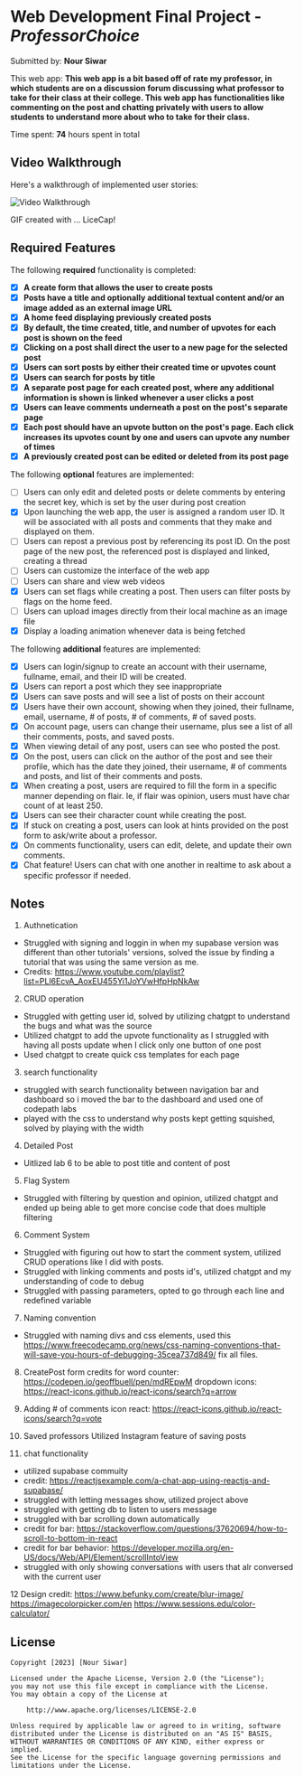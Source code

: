 # Web Development Final Project - *ProfessorChoice*

Submitted by: **Nour Siwar**

This web app: **This web app is a bit based off of rate my professor, in which students are on a discussion forum discussing what professor to take for their class at their college. This web app has functionalities like commenting on the post and chatting privately with users to allow students to understand more about who to take for their class.**

Time spent: **74** hours spent in total

## Video Walkthrough

Here's a walkthrough of implemented user stories:

<img src='CompressedProfessorChoice.gif' title='Video Walkthrough' width='' alt='Video Walkthrough' />

<!-- Replace this with whatever GIF tool you used! -->
GIF created with ...  LiceCap!

## Required Features

The following **required** functionality is completed:

- [X] **A create form that allows the user to create posts**
- [X] **Posts have a title and optionally additional textual content and/or an image added as an external image URL**
- [X] **A home feed displaying previously created posts**
- [X] **By default, the time created, title, and number of upvotes for each post is shown on the feed**
- [X] **Clicking on a post shall direct the user to a new page for the selected post**
- [X] **Users can sort posts by either their created time or upvotes count**
- [X] **Users can search for posts by title**
- [X] **A separate post page for each created post, where any additional information is shown is linked whenever a user clicks a post**
- [X] **Users can leave comments underneath a post on the post's separate page**
- [X] **Each post should have an upvote button on the post's page. Each click increases its upvotes count by one and users can upvote any number of times**
- [X] **A previously created post can be edited or deleted from its post page**

The following **optional** features are implemented:

- [ ] Users can only edit and deleted posts or delete comments by entering the secret key, which is set by the user during post creation
- [X] Upon launching the web app, the user is assigned a random user ID. It will be associated with all posts and comments that they make and displayed on them.
- [ ] Users can repost a previous post by referencing its post ID. On the post page of the new post, the referenced post is displayed and linked, creating a thread
- [ ] Users can customize the interface of the web app
- [ ] Users can share and view web videos
- [X] Users can set flags while creating a post. Then users can filter posts by flags on the home feed.
- [ ] Users can upload images directly from their local machine as an image file
- [X] Display a loading animation whenever data is being fetched

The following **additional** features are implemented:

* [X] Users can login/signup to create an account with their username, fullname, email, and their ID will be created. 
* [X] Users can report a post which they see inappropriate 
* [X] Users can save posts and will see a list of posts on their account
* [X] Users have their own account, showing when they joined, their fullname, email, username, # of posts, # of comments, # of saved posts.
* [X] On account page, users can change their username, plus see a list of all their comments, posts, and saved posts.
* [X] When viewing detail of any post, users can see who posted the post.
* [X] On the post, users can click on the author of the post and see their profile, which has the date they joined, their username, # of comments and posts, and list of their comments and posts.
* [X] When creating a post, users are required to fill the form in a specific manner depending on flair. Ie, if flair was opinion, users must have char count of at least 250.
* [X] Users can see their character count while creating the post.
* [X] If stuck on creating a post, users can look at hints provided on the post form to ask/write about a professor.
* [X] On comments functionality, users can edit, delete, and update their own comments. 
* [X] Chat feature! Users can chat with one another in realtime to ask about a specific professor if needed. 

## Notes

1. Authnetication
* Struggled with signing and loggin in when my supabase version was different than other tutorials' versions, solved the issue by finding a tutorial that was using the same version as me.
* Credits: https://www.youtube.com/playlist?list=PLl6EcvA_AoxEU455Yi1JoYVwHfpHpNkAw

2. CRUD operation
* Struggled with getting user id, solved by utilizing chatgpt to understand the bugs and what was the source
* Utilized chatgpt to add the upvote functionality as I struggled with having all posts update when I click only one button of one post
* Used chatgpt to create quick css templates for each page

3. search functionality
* struggled with search functionality between navigation bar and dashboard so i moved the bar to the dashboard and used one of codepath labs
* played with the css to understand why posts kept getting squished, solved by playing with the width

4. Detailed Post 
* Uitlized lab 6 to be able to post title and content of post

5. Flag System
* Struggled with filtering by question and opinion, utilized chatgpt and ended up being able to get more concise code that does multiple filtering

6. Comment System
* Struggled with figuring out how to start the comment system, utilized CRUD operations like I did with posts.
* Struggled with linking comments and posts id's, utilized chatgpt and my understanding of code to debug
* Struggled with passing parameters, opted to go through each line and redefined variable
 
7. Naming convention 
* Struggled with naming divs and css elements, used this https://www.freecodecamp.org/news/css-naming-conventions-that-will-save-you-hours-of-debugging-35cea737d849/ 
fix all files. 

8. CreatePost form 
credits for word counter: https://codepen.io/geoffbuell/pen/mdREpwM
dropdown icons: https://react-icons.github.io/react-icons/search?q=arrow

9. Adding # of comments
icon react: https://react-icons.github.io/react-icons/search?q=vote 

10. Saved professors
Utilized Instagram feature of saving posts

11. chat functionality
* utilized supabase commuity
* credit: https://reactjsexample.com/a-chat-app-using-reactjs-and-supabase/
* struggled with letting messages show, utilized project above
* struggled with getting db to listen to users message
* struggled with bar scrolling down automatically
* credit for bar: https://stackoverflow.com/questions/37620694/how-to-scroll-to-bottom-in-react
* credit for bar behavior: https://developer.mozilla.org/en-US/docs/Web/API/Element/scrollIntoView
* struggled with only showing conversations with users that alr conversed with the current user

12 Design credit:
https://www.befunky.com/create/blur-image/
https://imagecolorpicker.com/en
https://www.sessions.edu/color-calculator/


## License

    Copyright [2023] [Nour Siwar]

    Licensed under the Apache License, Version 2.0 (the "License");
    you may not use this file except in compliance with the License.
    You may obtain a copy of the License at

        http://www.apache.org/licenses/LICENSE-2.0

    Unless required by applicable law or agreed to in writing, software
    distributed under the License is distributed on an "AS IS" BASIS,
    WITHOUT WARRANTIES OR CONDITIONS OF ANY KIND, either express or implied.
    See the License for the specific language governing permissions and
    limitations under the License.
